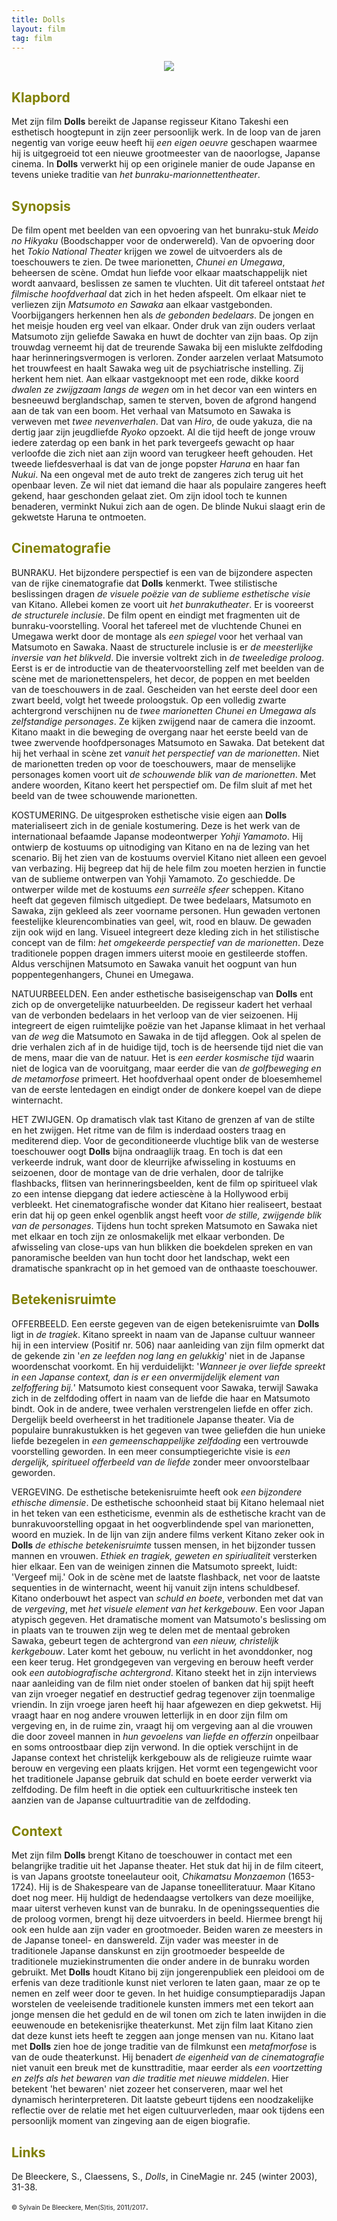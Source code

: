 ```yaml
---
title: Dolls
layout: film
tag: film
---
```

<center>
<img src="dolls.jpeg" >
</center>


<a name="KLA"></a>

## <font color="#808000">**Klapbord**</font>

Met zijn film **Dolls** bereikt de Japanse regisseur Kitano Takeshi een esthetisch hoogtepunt in zijn zeer persoonlijk werk. In de loop van de jaren negentig van vorige eeuw heeft hij _een eigen oeuvre_ geschapen waarmee hij is uitgegroeid tot een nieuwe grootmeester van de naoorlogse, Japanse cinema. In **Dolls** verwerkt hij op een originele manier de oude Japanse en tevens unieke traditie van _het bunraku-marionnettentheater_.

<a name="SYN"></a>

## <font color="#808000">**Synopsis**</font>

De film opent met beelden van een opvoering van het bunraku-stuk _Meido no Hikyaku_ (Boodschapper voor de onderwereld). Van de opvoering door het _Tokio National Theater_ krijgen we zowel de uitvoerders als de toeschouwers te zien. De twee marionetten, _Chunei en Umegawa_, beheersen de scène. Omdat hun liefde voor elkaar maatschappelijk niet wordt aanvaard, beslissen ze samen te vluchten. Uit dit tafereel ontstaat _het filmische hoofdverhaal_ dat zich in het heden afspeelt. Om elkaar niet te verliezen zijn _Matsumoto en Sawaka_ aan elkaar vastgebonden. Voorbijgangers herkennen hen als _de gebonden bedelaars_. De jongen en het meisje houden erg veel van elkaar. Onder druk van zijn ouders verlaat Matsumoto zijn geliefde Sawaka en huwt de dochter van zijn baas. Op zijn trouwdag verneemt hij dat de treurende Sawaka bij een mislukte zelfdoding haar herinneringsvermogen is verloren. Zonder aarzelen verlaat Matsumoto het trouwfeest en haalt Sawaka weg uit de psychiatrische instelling. Zij herkent hem niet. Aan elkaar vastgeknoopt met een rode, dikke koord _dwalen ze zwijgzaam langs de wegen_ om in het decor van een winters en besneeuwd berglandschap, samen te sterven, boven de afgrond hangend aan de tak van een boom. Het verhaal van Matsumoto en Sawaka is verweven met _twee nevenverhalen_. Dat van _Hiro_, de oude yakuza, die na dertig jaar zijn jeugdliefde _Ryoko_ opzoekt. Al die tijd heeft de jonge vrouw iedere zaterdag op een bank in het park tevergeefs gewacht op haar verloofde die zich niet aan zijn woord van terugkeer heeft gehouden. Het tweede liefdesverhaal is dat van de jonge popster _Haruna_ en haar fan _Nukui_. Na een ongeval met de auto trekt de zangeres zich terug uit het openbaar leven. Ze wil niet dat iemand die haar als populaire zangeres heeft gekend, haar geschonden gelaat ziet. Om zijn idool toch te kunnen benaderen, verminkt Nukui zich aan de ogen. De blinde Nukui slaagt erin de gekwetste Haruna te ontmoeten.

<a name="CIN"></a>

## <font color="#808000">**Cinematografie**</font>

<span class="menstis">BUNRAKU</span>. Het bijzondere perspectief is een van de bijzondere aspecten van de rijke cinematografie dat **Dolls** kenmerkt. Twee stilistische beslissingen dragen _de visuele poëzie van de sublieme esthetische visie_ van Kitano. Allebei komen ze voort uit _het bunrakutheater_. Er is vooreerst _de structurele inclusie_. De film opent en eindigt met fragmenten uit de bunraku-voorstelling. Vooral het tafereel met de vluchtende Chunei en Umegawa werkt door de montage als _een spiegel_ voor het verhaal van Matsumoto en Sawaka. Naast de structurele inclusie is er _de meesterlijke inversie van het blikveld_. Die inversie voltrekt zich in _de tweeledige proloog_. Eerst is er de introductie van de theatervoorstelling zelf met beelden van de scène met de marionettenspelers, het decor, de poppen en met beelden van de toeschouwers in de zaal. Gescheiden van het eerste deel door een zwart beeld, volgt het tweede proloogstuk. Op een volledig zwarte achtergrond verschijnen nu de _twee marionetten Chunei en Umegawa als zelfstandige personages_. Ze kijken zwijgend naar de camera die inzoomt. Kitano maakt in die beweging de overgang naar het eerste beeld van de twee zwervende hoofdpersonages Matsumoto en Sawaka. Dat betekent dat hij het verhaal in scène zet _vanuit het perspectief van de marionetten_. Niet de marionetten treden op voor de toeschouwers, maar de menselijke personages komen voort uit _de schouwende blik van de marionetten_. Met andere woorden, Kitano keert het perspectief om. De film sluit af met het beeld van de twee schouwende marionetten.

<span class="menstis">KOSTUMERING</span>. De uitgesproken esthetische visie eigen aan **Dolls** materialiseert zich in de geniale kostumering. Deze is het werk van de internationaal befaamde Japanse modeontwerper _Yohji Yamamoto_. Hij ontwierp de kostuums op uitnodiging van Kitano en na de lezing van het scenario. Bij het zien van de kostuums overviel Kitano niet alleen een gevoel van verbazing. Hij begreep dat hij de hele film zou moeten herzien in functie van de sublieme ontwerpen van Yohji Yamamoto. Zo geschiedde. De ontwerper wilde met de kostuums _een surreële sfeer_ scheppen. Kitano heeft dat gegeven filmisch uitgediept. De twee bedelaars, Matsumoto en Sawaka, zijn gekleed als zeer voorname personen. Hun gewaden vertonen feestelijke kleurencombinaties van geel, wit, rood en blauw. De gewaden zijn ook wijd en lang. Visueel integreert deze kleding zich in het stilistische concept van de film: _het omgekeerde perspectief van de marionetten_. Deze traditionele poppen dragen immers uiterst mooie en gestileerde stoffen. Aldus verschijnen Matsumoto en Sawaka vanuit het oogpunt van hun poppentegenhangers, Chunei en Umegawa.

<span class="menstis">NATUURBEELDEN</span>. Een ander esthetische basiseigenschap van **Dolls** ent zich op de onvergetelijke natuurbeelden. De regisseur kadert het verhaal van de verbonden bedelaars in het verloop van de vier seizoenen. Hij integreert de eigen ruimtelijke poëzie van het Japanse klimaat in het verhaal van _de weg_ die Matsumoto en Sawaka in de tijd afleggen. Ook al spelen de drie verhalen zich af in de huidige tijd, toch is de heersende tijd niet die van de mens, maar die van de natuur. Het is _een eerder kosmische tijd_ waarin niet de logica van de vooruitgang, maar eerder die van _de golfbeweging en de metamorfose_ primeert. Het hoofdverhaal opent onder de bloesemhemel van de eerste lentedagen en eindigt onder de donkere koepel van de diepe winternacht.

<span class="menstis">HET ZWIJGEN</span>. Op dramatisch vlak tast Kitano de grenzen af van de stilte en het zwijgen. Het ritme van de film is inderdaad oosters traag en mediterend diep. Voor de geconditioneerde vluchtige blik van de westerse toeschouwer oogt **Dolls** bijna ondraaglijk traag. En toch is dat een verkeerde indruk, want door de kleurrijke afwisseling in kostuums en seizoenen, door de montage van de drie verhalen, door de talrijke flashbacks, flitsen van herinneringsbeelden, kent de film op spiritueel vlak zo een intense diepgang dat iedere actiescène à la Hollywood erbij verbleekt. Het cinematografische wonder dat Kitano hier realiseert, bestaat erin dat hij op geen enkel ogenblik angst heeft voor _de stille, zwijgende blik van de personages_. Tijdens hun tocht spreken Matsumoto en Sawaka niet met elkaar en toch zijn ze onlosmakelijk met elkaar verbonden. De afwisseling van close-ups van hun blikken die boekdelen spreken en van panoramische beelden van hun tocht door het landschap, wekt een dramatische spankracht op in het gemoed van de onthaaste toeschouwer.<a name="BET"></a>

## <font color="#808000">**Betekenisruimte**</font>

<span class="menstis">OFFERBEELD</span>. Een eerste gegeven van de eigen betekenisruimte van **Dolls** ligt in _de tragiek_. Kitano spreekt in naam van de Japanse cultuur wanneer hij in een interview (Positif nr. 506) naar aanleiding van zijn film opmerkt dat de gekende zin '_en ze leefden nog lang en gelukkig_' niet in de Japanse woordenschat voorkomt. En hij verduidelijkt: '_Wanneer je over liefde spreekt in een Japanse context, dan is er een onvermijdelijk element van zelfoffering bij._' Matsumoto kiest consequent voor Sawaka, terwijl Sawaka zich in de zelfdoding offert in naam van de liefde die haar en Matsumoto bindt. Ook in de andere, twee verhalen verstrengelen liefde en offer zich. Dergelijk beeld overheerst in het traditionele Japanse theater. Via de populaire bunrakustukken is het gegeven van twee geliefden die hun unieke liefde bezegelen in _een gemeenschappelijke zelfdoding_ een vertrouwde voorstelling geworden. In een meer consumptiegerichte visie is _een dergelijk, spiritueel offerbeeld van de liefde_ zonder meer onvoorstelbaar geworden.

<span class="menstis">VERGEVING</span>. De esthetische betekenisruimte heeft ook _een bijzondere ethische dimensie_. De esthetische schoonheid staat bij Kitano helemaal niet in het teken van een estheticisme, evenmin als de esthetische kracht van de bunrakuvoorstelling opgaat in het oogverblindende spel van marionetten, woord en muziek. In de lijn van zijn andere films verkent Kitano zeker ook in **Dolls** _de ethische betekenisruimte_ tussen mensen, in het bijzonder tussen mannen en vrouwen. _Ethiek en tragiek, geweten en spiriualiteit_ versterken hier elkaar. Een van de weinigen zinnen die Matsumoto spreekt, luidt: 'Vergeef mij.' Ook in de scène met de laatste flashback, net voor de laatste sequenties in de winternacht, weent hij vanuit zijn intens schuldbesef. Kitano onderbouwt het aspect van _schuld en boete_, verbonden met dat van de _vergeving_, met _het visuele element van het kerkgebouw_. Een voor Japan atypisch gegeven. Het dramatische moment van Matsumoto's beslissing om in plaats van te trouwen zijn weg te delen met de mentaal gebroken Sawaka, gebeurt tegen de achtergrond van _een nieuw, christelijk kerkgebouw_. Later komt het gebouw, nu verlicht in het avonddonker, nog een keer terug. Het grondgegeven van vergeving en berouw heeft verder ook _een autobiografische achtergrond_. Kitano steekt het in zijn interviews naar aanleiding van de film niet onder stoelen of banken dat hij spijt heeft van zijn vroeger negatief en destructief gedrag tegenover zijn toenmalige vriendin. In zijn vroege jaren heeft hij haar afgewezen en diep gekwetst. Hij vraagt haar en nog andere vrouwen letterlijk in en door zijn film om vergeving en, in de ruime zin, vraagt hij om vergeving aan al die vrouwen die door zoveel mannen in _hun gevoelens van liefde en offerzin_ onpeilbaar en soms ontroostbaar diep zijn verwond. In die optiek verschijnt in de Japanse context het christelijk kerkgebouw als de religieuze ruimte waar berouw en vergeving een plaats krijgen. Het vormt een tegengewicht voor het traditionele Japanse gebruik dat schuld en boete eerder verwerkt via zelfdoding. De film heeft in die optiek een cultuurkritische insteek ten aanzien van de Japanse cultuurtraditie van de zelfdoding.   

<a name="CON"></a>

## <font color="#808000">**Context**</font>

Met zijn film **Dolls** brengt Kitano de toeschouwer in contact met een belangrijke traditie uit het Japanse theater. Het stuk dat hij in de film citeert, is van Japans grootste toneelauteur ooit, _Chikamatsu Monzaemon_ (1653-1724). Hij is de Shakespeare van de Japanse toneelliteratuur. Maar Kitano doet nog meer. Hij huldigt de hedendaagse vertolkers van deze moeilijke, maar uiterst verheven kunst van de bunraku. In de openingssequenties die de proloog vormen, brengt hij deze uitvoerders in beeld. Hiermee brengt hij ook een hulde aan zijn vader en grootmoeder. Beiden waren ze meesters in de Japanse toneel- en danswereld. Zijn vader was meester in de traditionele Japanse danskunst en zijn grootmoeder bespeelde de traditionele muziekinstrumenten die onder andere in de bunraku worden gebruikt. Met **Dolls** houdt Kitano bij zijn jongerenpubliek een pleidooi om de erfenis van deze traditionle kunst niet verloren te laten gaan, maar ze op te nemen en zelf weer door te geven. In het huidige consumptieparadijs Japan worstelen de veeleisende traditionele kunsten immers met een tekort aan jonge mensen die het geduld en de wil tonen om zich te laten inwijden in die eeuwenoude en betekenisrijke theaterkunst. Met zijn film laat Kitano zien dat deze kunst iets heeft te zeggen aan jonge mensen van nu. Kitano laat met **Dolls** zien hoe de jonge traditie van de filmkunst een _metafmorfose_ is van de oude theaterkunst. Hij benadert _de eigenheid van de cinematografie_ niet vanuit een breuk met de kunsttraditie, maar eerder als _een voortzetting en zelfs als het bewaren van die traditie met nieuwe middelen_. Hier betekent 'het bewaren' niet zozeer het conserveren, maar wel het dynamisch herinterpreteren. Dit laatste gebeurt tijdens een noodzakelijke reflectie over de relatie met het eigen cultuurverleden, maar ook tijdens een persoonlijk moment van zingeving aan de eigen biografie.

<a name="LIN"></a>

## <font color="#808000">**Links**</font>

De Bleeckere, S., Claessens, S., _Dolls_, in CineMagie nr. 245 (winter 2003), 31-38.

<font size="-2">© Sylvain De Bleeckere, Men(S)tis, 2011/2017</font>.
